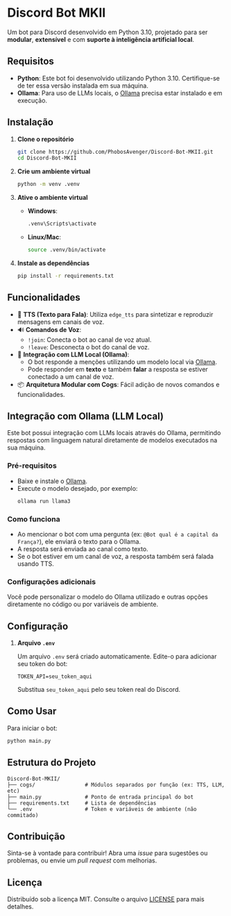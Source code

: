 
# Discord Bot MKII

Um bot para Discord desenvolvido em Python 3.10, projetado para ser **modular**, **extensível** e com **suporte à inteligência artificial local**.

## Requisitos

- **Python**: Este bot foi desenvolvido utilizando Python 3.10. Certifique-se de ter essa versão instalada em sua máquina.
- **Ollama**: Para uso de LLMs locais, o [Ollama](https://ollama.com) precisa estar instalado e em execução.

## Instalação

1. **Clone o repositório**
   ```bash
   git clone https://github.com/PhobosAvenger/Discord-Bot-MKII.git
   cd Discord-Bot-MKII
   ```

2. **Crie um ambiente virtual**
   ```bash
   python -m venv .venv
   ```

3. **Ative o ambiente virtual**
   - **Windows**:
     ```bash
     .venv\Scripts\activate
     ```
   - **Linux/Mac**:
     ```bash
     source .venv/bin/activate
     ```

4. **Instale as dependências**
   ```bash
   pip install -r requirements.txt
   ```

## Funcionalidades

- 🎤 **TTS (Texto para Fala)**: Utiliza `edge_tts` para sintetizar e reproduzir mensagens em canais de voz.
- 🔊 **Comandos de Voz**:
  - `!join`: Conecta o bot ao canal de voz atual.
  - `!leave`: Desconecta o bot do canal de voz.
- 🤖 **Integração com LLM Local (Ollama)**:
  - O bot responde a menções utilizando um modelo local via [Ollama](https://ollama.com/).
  - Pode responder em **texto** e também **falar** a resposta se estiver conectado a um canal de voz.
- 📦 **Arquitetura Modular com Cogs**: Fácil adição de novos comandos e funcionalidades.

## Integração com Ollama (LLM Local)

Este bot possui integração com LLMs locais através do Ollama, permitindo respostas com linguagem natural diretamente de modelos executados na sua máquina.

### Pré-requisitos

- Baixe e instale o [Ollama](https://ollama.com/download).
- Execute o modelo desejado, por exemplo:
  ```bash
  ollama run llama3
  ```

### Como funciona

- Ao mencionar o bot com uma pergunta (ex: `@Bot qual é a capital da França?`), ele enviará o texto para o Ollama.
- A resposta será enviada ao canal como texto.
- Se o bot estiver em um canal de voz, a resposta também será falada usando TTS.

### Configurações adicionais

Você pode personalizar o modelo do Ollama utilizado e outras opções diretamente no código ou por variáveis de ambiente.

## Configuração

1. **Arquivo `.env`**

   Um arquivo `.env` será criado automaticamente. Edite-o para adicionar seu token do bot:

   ```env
   TOKEN_API=seu_token_aqui
   ```

   Substitua `seu_token_aqui` pelo seu token real do Discord.

## Como Usar

Para iniciar o bot:

```bash
python main.py
```

## Estrutura do Projeto

```
Discord-Bot-MKII/
├── cogs/                # Módulos separados por função (ex: TTS, LLM, etc)
├── main.py              # Ponto de entrada principal do bot
├── requirements.txt     # Lista de dependências
└── .env                 # Token e variáveis de ambiente (não commitado)
```

## Contribuição

Sinta-se à vontade para contribuir! Abra uma *issue* para sugestões ou problemas, ou envie um *pull request* com melhorias.

## Licença

Distribuído sob a licença MIT. Consulte o arquivo [LICENSE](LICENSE) para mais detalhes.
